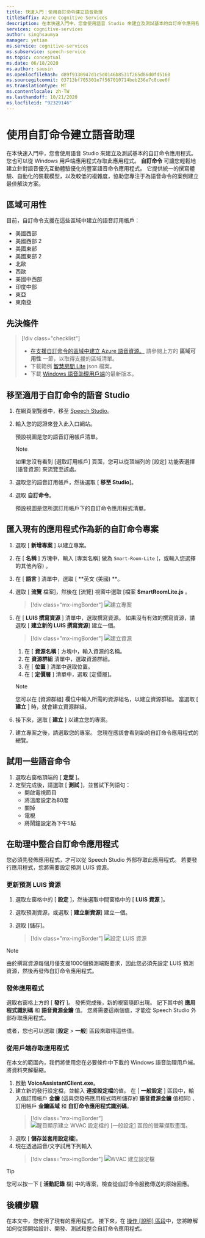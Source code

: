 ```yaml
---
title: 快速入門：使用自訂命令建立語音助理
titleSuffix: Azure Cognitive Services
description: 在本快速入門中，您會使用語音 Studio 來建立及測試基本的自訂命令應用程式。
services: cognitive-services
author: singhsaumya
manager: yetian
ms.service: cognitive-services
ms.subservice: speech-service
ms.topic: conceptual
ms.date: 06/18/2020
ms.author: sausin
ms.openlocfilehash: d89f9330947d1c5d0146b8531f265d86d0fd5160
ms.sourcegitcommit: 03713bf705301e7f567010714beb236e7c8cee6f
ms.translationtype: MT
ms.contentlocale: zh-TW
ms.lasthandoff: 10/21/2020
ms.locfileid: "92329146"
---
```

# <a name="create-a-voice-assistant-using-custom-commands"></a>使用自訂命令建立語音助理

在本快速入門中，您會使用語音 Studio 來建立及測試基本的自訂命令應用程式。 您也可以從 Windows 用戶端應用程式存取此應用程式。 **自訂命令** 可讓您輕鬆地建立針對語音優先互動體驗優化的豐富語音命令應用程式。 它提供統一的撰寫體驗、自動化的裝載模型，以及較低的複雜度，協助您專注于為語音命令的案例建立最佳解決方案。

## <a name="region-availability"></a>區域可用性
目前，自訂命令支援在這些區域中建立的語音訂用帳戶：
* 美國西部
* 美國西部 2
* 美國東部
* 美國東部 2
* 北歐
* 西歐
* 美國中西部
* 印度中部
* 東亞
* 東南亞

## <a name="prerequisites"></a>先決條件

> [!div class="checklist"]
> * <a href="https://ms.portal.azure.com/#create/Microsoft.CognitiveServicesSpeechServices" target="_blank">在支援自訂命令的區域中建立 Azure 語音資源。<span class="docon docon-navigate-external x-hidden-focus"></span></a> 請參閱上方的 **區域可用性** 一節，以取得支援的區域清單。
> * 下載範例 [智慧房間 Lite](https://aka.ms/speech/cc-quickstart) json 檔案。
> * 下載 [Windows 語音助理用戶端](https://aka.ms/speech/va-samples-wvac)的最新版本。

## <a name="go-to-the-speech-studio-for-custom-commands"></a>移至適用于自訂命令的語音 Studio

1. 在網頁瀏覽器中，移至 [Speech Studio](https://speech.microsoft.com/)。
1. 輸入您的認證來登入此入口網站。

   預設視圖是您的語音訂用帳戶清單。
   > [!NOTE]
   > 如果您沒有看到 [選取訂用帳戶] 頁面，您可以從頂端列的 [設定] 功能表選擇 [語音資源] 來流覽至該處。

1. 選取您的語音訂用帳戶，然後選取 [ **移至 Studio**]。
1. 選取 **自訂命令**。

   預設視圖是您所選訂用帳戶下的自訂命令應用程式清單。

## <a name="import-an-existing-application-as-a-new-custom-commands-project"></a>匯入現有的應用程式作為新的自訂命令專案

1. 選取 [ **新增專案** ] 以建立專案。

1. 在 [ **名稱** ] 方塊中，輸入 [專案名稱] 做為 `Smart-Room-Lite` (，或輸入您選擇的其他內容) 。
1. 在 [ **語言** ] 清單中，選取 [ **英文 (美國) **。
1. 選取 [ **流覽** 檔案]，然後在 [流覽] 視窗中選取 [檔案 **SmartRoomLite.js** 。

    > [!div class="mx-imgBorder"]
    > ![建立專案](media/custom-commands/import-project.png)

1.  在 [ **LUIS 撰寫資源** ] 清單中，選取撰寫資源。 如果沒有有效的撰寫資源，請選取 [  **建立新的 LUIS 撰寫資源**] 建立一個。

    > [!div class="mx-imgBorder"]
    > ![建立資源](media/custom-commands/create-new-luis-resource.png)
    
    
    1. 在 [ **資源名稱** ] 方塊中，輸入資源的名稱。
    1. 在 **資源群組** 清單中，選取資源群組。
    1. 在 [ **位置** ] 清單中選取位置。
    1. 在 [ **定價層** ] 清單中，選取 [定價層]。
    
    
    > [!NOTE]
    > 您可以在 [資源群組] 欄位中輸入所需的資源組名，以建立資源群組。 當選取 [ **建立** ] 時，就會建立資源群組。


1. 接下來，選取 [ **建立** ] 以建立您的專案。
1. 建立專案之後，請選取您的專案。
您現在應該會看到新的自訂命令應用程式的總覽。

## <a name="try-out-some-voice-commands"></a>試用一些語音命令
1. 選取右窗格頂端的 [ **定型** ]。
1. 定型完成後，請選取 [ **測試** ]，並嘗試下列語句：
    - 開啟電視節目
    - 將溫度設定為80度
    - 關掉
    - 電視
    - 將鬧鐘設定為下午5點

## <a name="integrate-custom-commands-application-in-an-assistant"></a>在助理中整合自訂命令應用程式
您必須先發佈應用程式，才可以從 Speech Studio 外部存取此應用程式。 若要發行應用程式，您將需要設定預測 LUIS 資源。  

### <a name="update-prediction-luis-resource"></a>更新預測 LUIS 資源


1. 選取左窗格中的 [ **設定** ]，然後選取中間窗格中的 [  **LUIS 資源** ]。
1. 選取預測資源，或選取 [ **建立新資源**] 建立一個。
1. 選取 [儲存]。
    
    > [!div class="mx-imgBorder"]
    > ![設定 LUIS 資源](media/custom-commands/set-luis-resources.png)

> [!NOTE]
> 由於撰寫資源每個月僅支援1000個預測端點要求，因此您必須先設定 LUIS 預測資源，然後再發佈自訂命令應用程式。

### <a name="publish-the-application"></a>發佈應用程式

選取右窗格上方的 [  **發行** ]。 發佈完成後，新的視窗隨即出現。 記下其中的 **應用程式識別碼** 和 **語音資源金鑰** 值。 您將需要這兩個值，才能從 Speech Studio 外部存取應用程式。

或者，您也可以選取 [**設定**  >  **一般**] 區段來取得這些值。

### <a name="access-application-from-client"></a>從用戶端存取應用程式

在本文的範圍內，我們將使用您在必要條件中下載的 Windows 語音助理用戶端。 將資料夾解壓縮。
1. 啟動 **VoiceAssistantClient.exe**。
1. 建立新的發行設定檔，並輸入 **連接設定檔**的值。 在 [ **一般設定** ] 區段中，輸入值訂用帳戶 **金鑰** (這與您發佈應用程式時所儲存的 **語音資源金鑰** 值相同) 、訂用帳戶 **金鑰區域** 和 **自訂命令應用程式識別碼**。
    > [!div class="mx-imgBorder"]
    > ![醒目顯示建立 WVAC 設定檔的 [一般設定] 區段的螢幕擷取畫面。](media/custom-commands/create-profile.png)
1. 選取 [ **儲存並套用設定檔**]。
1. 現在透過語音/文字試用下列輸入
    > [!div class="mx-imgBorder"]
    > ![WVAC 建立設定檔](media/custom-commands/conversation.png)


> [!TIP]
> 您可以按一下 [ **活動記錄** 檔] 中的專案，檢查從自訂命令服務傳送的原始回應。

## <a name="next-steps"></a>後續步驟

在本文中，您使用了現有的應用程式。 接下來，在 [操作 [說明] 區段](how-to-custom-commands-create-application-with-simple-commands.md)中，您將瞭解如何從頭開始設計、開發、測試和整合自訂命令應用程式。
